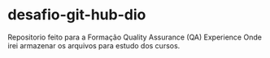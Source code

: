 # desafio-git-hub-dio
Repositorio feito para a Formação Quality Assurance (QA) Experience
Onde irei armazenar os arquivos para estudo dos cursos.

